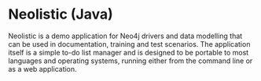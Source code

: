 # Neolistic (Java)

Neolistic is a demo application for Neo4j drivers and data modelling that can be used in documentation, training and test scenarios.
The application itself is a simple to-do list manager and is designed to be portable to most languages and operating systems, running either from the command line or as a web application.
